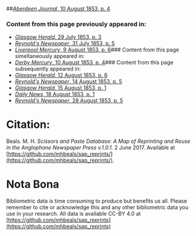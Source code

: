 ##[*Aberdeen Journal*, 10 August 1853, p. 4](https://mhbeals.github.io/sap_html/Aberdeen-Journal/Aberdeen-Journal-10-August-1853-p-4)

### Content from this page previously appeared in:
+ [*Glasgow Herald*, 29 July 1853, p. 3](https://mhbeals.github.io/sap_html/Glasgow-Herald/Glasgow-Herald-29-July-1853-p-3)
+ [*Reynold's Newspaper*, 31 July 1853, p. 5](https://mhbeals.github.io/sap_html/Reynold's-Newspaper/Reynold's-Newspaper-31-July-1853-p-5)
+ [*Liverpool Mercury*, 9 August 1853, p. 6](https://mhbeals.github.io/sap_html/Liverpool-Mercury/Liverpool-Mercury-9-August-1853-p-6)### Content from this page simeltaneously appeared in:
+ [*Derby Mercury*, 10 August 1853, p. 4](https://mhbeals.github.io/sap_html/Derby-Mercury/Derby-Mercury-10-August-1853-p-4)### Content from this page subsequently appeared in:
+ [*Glasgow Herald*, 12 August 1853, p. 6](https://mhbeals.github.io/sap_html/Glasgow-Herald/Glasgow-Herald-12-August-1853-p-6)
+ [*Reynold's Newspaper*, 14 August 1853, p. 5](https://mhbeals.github.io/sap_html/Reynold's-Newspaper/Reynold's-Newspaper-14-August-1853-p-5)
+ [*Glasgow Herald*, 15 August 1853, p. 1](https://mhbeals.github.io/sap_html/Glasgow-Herald/Glasgow-Herald-15-August-1853-p-1)
+ [*Daily News*, 18 August 1853, p. 1](https://mhbeals.github.io/sap_html/Daily-News/Daily-News-18-August-1853-p-1)
+ [*Reynold's Newspaper*, 28 August 1853, p. 5](https://mhbeals.github.io/sap_html/Reynold's-Newspaper/Reynold's-Newspaper-28-August-1853-p-5)
                    
# Citation: 

Beals. M. H. *Scissors and Paste Database: A Map of Reprinting and Reuse in the Anglophone Newspaper Press v.1.0.1.* 2 June 2017. Available at [https://github.com/mhbeals/sap_reprints/](https://github.com/mhbeals/sap_reprints/). 
                    
# Nota Bona

Bibliometric data is time consuming to produce but benefits us all. Please remember to cite or acknowledge this and any other bibliometric data you use in your research. All data is available CC-BY 4.0 at [https://github.com/mhbeals/sap_reprints](https://github.com/mhbeals/sap_reprints)